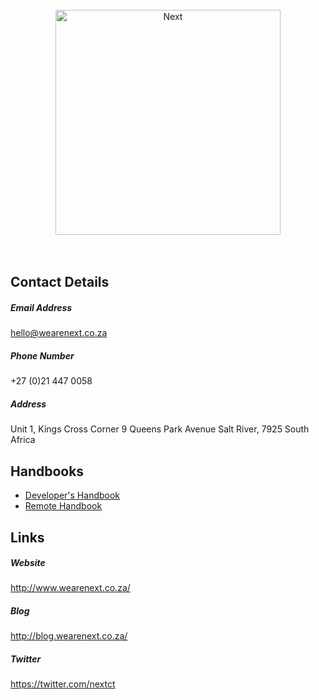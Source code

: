 <div align="center">
	<br>
	<img width="360" src="https://raw.githubusercontent.com/we-are-next/readme/master/media/logo-dark.png?token=AAsY3rxhWKX6FihG-VfO1HCLBAGqeFQ-ks5Vm731wA%3D%3D" alt="Next">
	<br>
	<br>
	<br>
</div>

## Contact Details

##### Email Address

hello@wearenext.co.za

##### Phone Number

+27 (0)21 447 0058

##### Address

Unit 1, Kings Cross Corner 9 Queens Park Avenue Salt River, 7925 South Africa

## Handbooks

- [Developer's Handbook](developers-handbook.md)
- [Remote Handbook](remote-handbook.md)

## Links

##### Website

http://www.wearenext.co.za/

##### Blog

http://blog.wearenext.co.za/

##### Twitter

https://twitter.com/nextct
